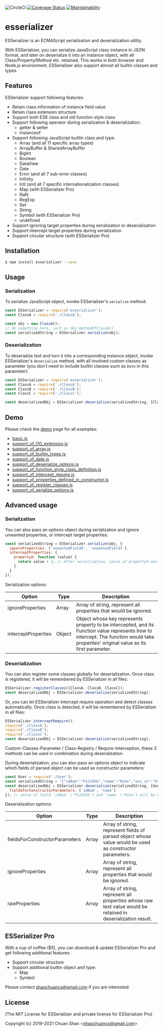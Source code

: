 ![CircleCI](https://circleci.com/gh/shaochuancs/esserializer.svg?style=shield)
[![Coverage Status](https://coveralls.io/repos/github/shaochuancs/esserializer/badge.svg?branch=master)](https://coveralls.io/github/shaochuancs/esserializer?branch=master)
[![Maintainability](https://api.codeclimate.com/v1/badges/dc4d2ca88c7cc8467b81/maintainability)](https://codeclimate.com/github/shaochuancs/esserializer/maintainability)

# esserializer
ESSerializer is an ECMAScript serialization and deserialization utility.

With ESSerializer, you can serialize JavaScript class instance in JSON format, and later on deserialize it into an instance object, with all Class/Property/Method etc. retained. 
This works in both browser and Node.js environment. ESSerializer also support almost all builtin classes and types.

## Features
ESSerializer support following features:
* Retain class information of instance field value
* Retain class extension structure
* Support both ES6 class and old function style class
* Support following operator during serialization & deserialization: 
  * getter & setter
  * instanceof
* Support following JavaScript builtin class and type: 
  * Array (and all 11 specific array types) 
  * ArrayBuffer & SharedArrayBuffer
  * BigInt
  * Boolean
  * DataView
  * Date
  * Error (and all 7 sub-error classes)
  * Infinity
  * Intl (and all 7 specific internationalization classes)
  * Map (with ESSerializer Pro)
  * NaN
  * RegExp
  * Set
  * String
  * Symbol (with ESSerializer Pro)
  * undefined
* Support ignoring target properties during serialization or deserialization
* Support intercept target properties during serialization
* Support circular structure (with ESSerializer Pro)

## Installation
```sh
$ npm install esserializer --save
```

## Usage

### Serialization
To serialize JavaScript object, invoke ESSerializer's `serialize` method:
```js
const ESSerializer = require('esserializer');
const ClassA = require('./ClassA');

const obj = new ClassA();
// do something here, such as obj.methodOfClassA()
const serializedString = ESSerializer.serialize(obj);
```

### Deserialization
To deserialize text and turn it into a corresponding instance object, invoke ESSerializer's `deserialize` method,
with all involved custom classes as parameter (you don't need to include builtin classes such as `Date` in this parameter):
```js
const ESSerializer = require('esserializer');
const ClassA = require('./ClassA');
const ClassB = require('./ClassB');
const ClassC = require('./ClassC');

const deserializedObj = ESSerializer.deserialize(serializedString, [ClassA, ClassB, ClassC]);
```

## Demo
Please check the [demo](https://github.com/shaochuancs/esserializer/tree/master/demo) page for all examples:
* [basic.js](https://github.com/shaochuancs/esserializer/blob/master/demo/basic.js)
* [support_of_OO_extension.js](https://github.com/shaochuancs/esserializer/blob/master/demo/support_of_OO_extension.js)
* [support_of_array.js](https://github.com/shaochuancs/esserializer/blob/master/demo/support_of_array.js)
* [support_of_builtin_types.js](https://github.com/shaochuancs/esserializer/blob/master/demo/support_of_builtin_types.js)
* [support_of_date.js](https://github.com/shaochuancs/esserializer/blob/master/demo/support_of_date.js)
* [support_of_deserialize_options.js](https://github.com/shaochuancs/esserializer/blob/master/demo/support_of_deserialize_options.js)
* [support_of_function_style_class_definition.js](https://github.com/shaochuancs/esserializer/blob/master/demo/support_of_function_style_class_definition.js)
* [support_of_intercept_require.js](https://github.com/shaochuancs/esserializer/blob/master/demo/support_of_intercept_require.js)
* [support_of_properties_defined_in_constructor.js](https://github.com/shaochuancs/esserializer/blob/master/demo/support_of_properties_defined_in_constructor.js)
* [support_of_register_classes.js](https://github.com/shaochuancs/esserializer/blob/master/demo/support_of_register_classes.js)
* [support_of_serialize_options.js](https://github.com/shaochuancs/esserializer/blob/master/demo/support_of_serialize_options.js)

## Advanced usage

### Serialization
You can also pass an options object during serialization and ignore unwanted properties, or intercept target properties:

```js
const serializedString = ESSerializer.serialize(obj, {
  ignoreProperties: ['unwantedFieldX', 'unwantedFieldY'],
  interceptProperties: {
    propertyX: function (value) {
      return value + 1; // After serialization, value of propertyX would be equal to its original value plus 1. Also, "this" can be used here to represent obj.
    }
  }
});
```

Serialization options:

| Option              | Type   | Description                                                                                                                                                                            |
|---------------------|--------|----------------------------------------------------------------------------------------------------------------------------------------------------------------------------------------|
| ignoreProperties    | Array  | Array of string, represent all properties that would be ignored.                                                                                                                       |
| interceptProperties | Object | Object whose key represents property to be intercepted, and its Function value represents how to intercept. The function would take properties' original value as its first parameter. |

### Deserialization
You can also register some classes globally for deserialization. Once class is registered, it will be remembered by ESSerializer in all files:
```js
ESSerializer.registerClasses([ClassA, ClassB, ClassC]);
const deserializedObj = ESSerializer.deserialize(serializedString);
```

Or, you can let ESSerializer intercept require operation and detect classes automatically. Once class is detected, it will
be remembered by ESSerializer in all files:
```js
ESSerializer.interceptRequire();
require('./ClassA');
require('./ClassB');
require('./ClassC');
const deserializedObj = ESSerializer.deserialize(serializedString);
```

Custom-Classes-Parameter / Class-Registry / Require-Interception, these 3 methods can be used in combination during deserialzation. 

During deserialization, you can also pass an options object to indicate which fields of parsed object can be used as constructor parameters:

```js
const User = require('./User');
const serializedString = '{"idNum":"P123456","name":"Mike","ess_cn":"User"}';
const deserializedObj = ESSerializer.deserialize(serializedString, [User], {
  fieldsForConstructorParameters: ['idNum', 'name']
}); // value of field 'idNum' ('P123456') and 'name' ('Mike') will be used as constructor parameters to initialize User instance.
```

Deserialization options:

| Option                         | Type  | Description                                                                                                                                                                            |
|--------------------------------|-------|----------------------------------------------------------------------------------------------------------------------------------------------------------------------------------------|
| fieldsForConstructorParameters | Array | Array of string, represent fields of parsed object whose value would be used as constructor parameters.                                                                                |
| ignoreProperties               | Array | Array of string, represent all properties that would be ignored.                                                                                                                       |
| rawProperties                  | Array | Array of string, represent all properties whose raw text value would be retained in deserialization result.                                                                            |

## ESSerializer Pro
With a cup of coffee ($5), you can download & update ESSerializer Pro and get following additional features:
* Support circular structure
* Support additional builtin object and type: 
  * Map
  * Symbol

Please contact shaochuancs@gmail.com if you are interested.

## License
(The MIT License for ESSerializer and private license for ESSerializer Pro)

Copyright (c) 2019-2021 Chuan Shao &lt;shaochuancs@gmail.com&gt;
